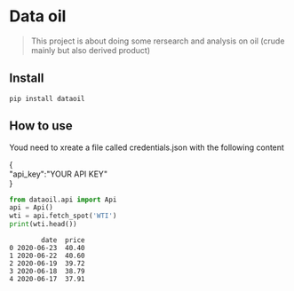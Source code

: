# Data oil
> This project is about doing some rersearch and analysis on oil (crude mainly but also derived product)


## Install

`pip install dataoil`

## How to use

Youd need to xreate a file called credentials.json with the following content

{
<br>
    "api_key":"YOUR API KEY"
<br>
}

```python
from dataoil.api import Api
api = Api()
wti = api.fetch_spot('WTI')
print(wti.head())
```

            date  price
    0 2020-06-23  40.40
    1 2020-06-22  40.60
    2 2020-06-19  39.72
    3 2020-06-18  38.79
    4 2020-06-17  37.91

